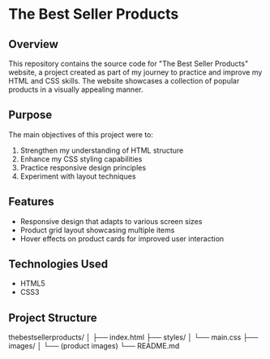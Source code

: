 # The Best Seller Products

## Overview

This repository contains the source code for "The Best Seller Products" website, a project created as part of my journey to practice and improve my HTML and CSS skills. The website showcases a collection of popular products in a visually appealing manner.

## Purpose

The main objectives of this project were to:

1. Strengthen my understanding of HTML structure
2. Enhance my CSS styling capabilities
3. Practice responsive design principles
4. Experiment with layout techniques

## Features

- Responsive design that adapts to various screen sizes
- Product grid layout showcasing multiple items
- Hover effects on product cards for improved user interaction


## Technologies Used

- HTML5
- CSS3

## Project Structure

thebestsellerproducts/
│
├── index.html
├── styles/
│   └── main.css
├── images/
│   └── (product images)
└── README.md
